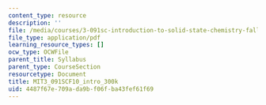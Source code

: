 ```yaml
---
content_type: resource
description: ''
file: /media/courses/3-091sc-introduction-to-solid-state-chemistry-fall-2010/4487f67e709ada9bf06fba43fef61f69_MIT3_091SCF10_intro_300k.pdf
file_type: application/pdf
learning_resource_types: []
ocw_type: OCWFile
parent_title: Syllabus
parent_type: CourseSection
resourcetype: Document
title: MIT3_091SCF10_intro_300k
uid: 4487f67e-709a-da9b-f06f-ba43fef61f69
---
```

